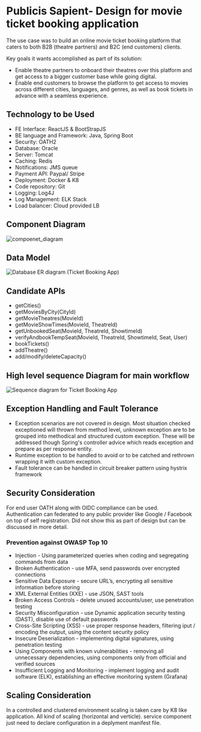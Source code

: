 # Publicis Sapient- Design for movie ticket booking application
The use case was to build an online movie ticket booking platform that caters to both B2B (theatre partners) and B2C (end customers) clients.
 
Key goals it wants accomplished as part of its solution:
* Enable theatre partners to onboard their theatres over this platform and get access to a bigger customer base while going digital. 
* Enable end customers to browse the platform to get access to movies across different cities, languages, and genres, as well as book tickets in advance with a seamless experience.

## Technology to be Used
* FE Interface: ReactJS & BootStrapJS
* BE language and Framework: Java, Spring Boot
* Security: OATH2
* Database: Oracle
* Server: Tomcat
* Caching: Redis
* Notifications: JMS queue
* Payment API: Paypal/ Stripe
* Deployment: Docker & K8
* Code repository: Git
* Logging: Log4J
* Log Management: ELK Stack
* Load balancer: Cloud provided LB

## Component Diagram
![compoenet_diagram](https://user-images.githubusercontent.com/103522950/220185569-0b46afdc-84b1-43e5-8e31-176499590ce0.jpeg)

## Data Model
![Database ER diagram (Ticket Booking App)](https://user-images.githubusercontent.com/103522950/220183924-ed240f76-6376-402e-bf63-1ffb9a606f51.jpeg)

## Candidate APIs
* getCities()
* getMoviesByCity(CityId)
* getMovieTheatres(MovieId)
* getMovieShowTimes(MovieId, TheatreId)
* getUnbookedSeat(MovieId, TheatreId, ShowtimeId)
* verifyAndbookTempSeat(MovieId, TheatreId, ShowtimeId, Seat, User)
* bookTickets()
* addTheatre()
* add/modify/deleteCapacity()

## High level sequence Diagram for main workflow
![Sequence diagram for Ticket Booking App](https://user-images.githubusercontent.com/103522950/220184709-db68534f-440d-4cca-a2ad-a1306b938959.jpeg)

## Exception Handling and Fault Tolerance
* Exception scenarios are not covered in design. Most situation checked exceptioned will thrown from method level, unknown exception are to be grouped into methodical and structured custom exception. These will be addressed though Spring's controller advice which reads exception and prepare as per response entity.
* Runtime exception to be handled to avoid or to be catched and rethrown wrapping it with custom exception.
* Fault tolerance can be handled in circuit breaker pattern using hystrix framework

## Security Consideration
For end user OATH along with OIDC compliance can be used. Authentication can federated to any public provider like Google / Facebook on top of self registration. Did not show this as part of design but can be discussed in more detail.
### Prevention against OWASP Top 10
* Injection - Using parameterized queries when coding and segregating commands from data
* Broken Authentication - use MFA, send passwords over encrypted connections
* Sensitive Data Exposure - secure URL’s, encrypting all sensitive information before storing
* XML External Entities (XXE) - use JSON, SAST tools
* Broken Access Controls - delete unused accounts/user, use penetration testing
* Security Misconfiguration - use Dynamic application security testing (DAST), disable use of default passwords
* Cross-Site Scripting (XSS) - use proper response headers, filtering iput / encoding the output, using the content security policy
* Insecure Deserialization - implementing digital signatures, using penetration testing
* Using Components with known vulnerabilities - removing all unnecessary dependencies, using components only from official and verified sources
* Insufficient Logging and Monitoring - implement logging and audit software (ELK), establishing an effective monitoring system (Grafana)

## Scaling Consideration
In a controlled and clustered environment scaling is taken care by K8 like application. All kind of scaling (horizontal and verticle). service component just need to declare configuration in a deplyment manifest file.


